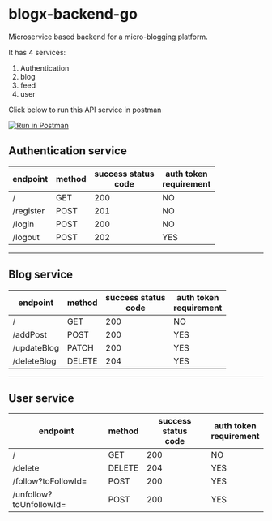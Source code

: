 # blogx-backend-go

Microservice based backend for a micro-blogging platform.

It has 4 services:

1. Authentication
2. blog
3. feed
4. user

Click below to run this API service in postman

[![Run in Postman](https://run.pstmn.io/button.svg)](https://app.getpostman.com/run-collection/25118959-d0fe8b6b-4aac-46af-b5b1-b557f0be7064?action=collection%2Ffork&source=rip_markdown&collection-url=entityId%3D25118959-d0fe8b6b-4aac-46af-b5b1-b557f0be7064%26entityType%3Dcollection%26workspaceId%3D572f4781-b67c-48e3-ae06-4fb3efc89053)

## Authentication service

| endpoint  | method | success status<br />code | auth token<br />requirement |
| --------- | ------ | ------------------------ | --------------------------- |
| /         | GET    | 200                      | NO                          |
| /register | POST   | 201                      | NO                          |
| /login    | POST   | 200                      | NO                          |
| /logout   | POST   | 202                      | YES                         |

---

## Blog service

| endpoint    | method | success status<br />code | auth token<br />requirement |
| ----------- | ------ | ------------------------ | --------------------------- |
| /           | GET    | 200                      | NO                          |
| /addPost    | POST   | 200                      | YES                         |
| /updateBlog | PATCH  | 200                      | YES                         |
| /deleteBlog | DELETE | 204                      | YES                         |

---

## User service

| endpoint                | method | success status<br />code | auth token<br />requirement |
| ----------------------- | ------ | ------------------------ | --------------------------- |
| /                       | GET    | 200                      | NO                          |
| /delete                 | DELETE | 204                      | YES                         |
| /follow?toFollowId=     | POST   | 200                      | YES                         |
| /unfollow?toUnfollowId= | POST   | 200                      | YES                         |
